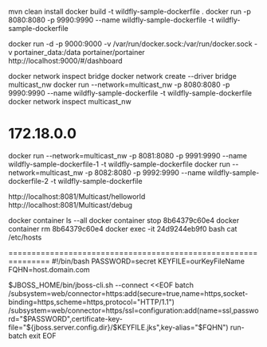mvn clean install
docker build -t wildfly-sample-dockerfile .
docker run -p 8080:8080 -p 9990:9990 --name wildfly-sample-dockerfile -t wildfly-sample-dockerfile

docker run -d -p 9000:9000 -v /var/run/docker.sock:/var/run/docker.sock -v portainer_data:/data portainer/portainer
http://localhost:9000/#/dashboard

docker network inspect bridge
docker network create --driver bridge multicast_nw
docker run --network=multicast_nw -p 8080:8080 -p 9990:9990 --name wildfly-sample-dockerfile -t wildfly-sample-dockerfile
docker network inspect multicast_nw

# 172.18.0.0
docker run --network=multicast_nw -p 8081:8080 -p 9991:9990 --name wildfly-sample-dockerfile-1 -t wildfly-sample-dockerfile
docker run --network=multicast_nw -p 8082:8080 -p 9992:9990 --name wildfly-sample-dockerfile-2 -t wildfly-sample-dockerfile

http://localhost:8081/Multicast/helloworld
http://localhost:8081/Multicast/debug

docker container ls --all
docker container stop 8b64379c60e4
docker container rm 8b64379c60e4
docker exec -it 24d9244eb9f0 bash
    cat /etc/hosts
    
    
===============================================================
#!/bin/bash
PASSWORD=secret
KEYFILE=ourKeyFileName
FQHN=host.domain.com

$JBOSS_HOME/bin/jboss-cli.sh --connect <<EOF
batch
/subsystem=web/connector=https:add(secure=true,name=https,socket-binding=https,scheme=https,protocol="HTTP/1.1")
/subsystem=web/connector=https/ssl=configuration:add(name=ssl,password="$PASSWORD",certificate-key-file="\${jboss.server.config.dir}/$KEYFILE.jks",key-alias="$FQHN")
run-batch
exit
EOF
    